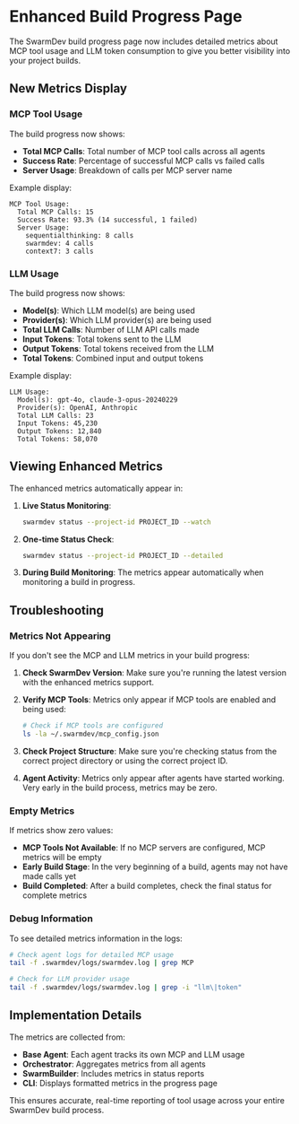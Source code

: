 # Enhanced Build Progress Page

The SwarmDev build progress page now includes detailed metrics about MCP tool usage and LLM token consumption to give you better visibility into your project builds.

## New Metrics Display

### MCP Tool Usage
The build progress now shows:
- **Total MCP Calls**: Total number of MCP tool calls across all agents
- **Success Rate**: Percentage of successful MCP calls vs failed calls
- **Server Usage**: Breakdown of calls per MCP server name

Example display:
```
MCP Tool Usage:
  Total MCP Calls: 15
  Success Rate: 93.3% (14 successful, 1 failed)
  Server Usage:
    sequentialthinking: 8 calls
    swarmdev: 4 calls
    context7: 3 calls
```

### LLM Usage
The build progress now shows:
- **Model(s)**: Which LLM model(s) are being used
- **Provider(s)**: Which LLM provider(s) are being used  
- **Total LLM Calls**: Number of LLM API calls made
- **Input Tokens**: Total tokens sent to the LLM
- **Output Tokens**: Total tokens received from the LLM
- **Total Tokens**: Combined input and output tokens

Example display:
```
LLM Usage:
  Model(s): gpt-4o, claude-3-opus-20240229
  Provider(s): OpenAI, Anthropic
  Total LLM Calls: 23
  Input Tokens: 45,230
  Output Tokens: 12,840
  Total Tokens: 58,070
```

## Viewing Enhanced Metrics

The enhanced metrics automatically appear in:

1. **Live Status Monitoring**:
   ```bash
   swarmdev status --project-id PROJECT_ID --watch
   ```

2. **One-time Status Check**:
   ```bash
   swarmdev status --project-id PROJECT_ID --detailed
   ```

3. **During Build Monitoring**:
   The metrics appear automatically when monitoring a build in progress.

## Troubleshooting

### Metrics Not Appearing

If you don't see the MCP and LLM metrics in your build progress:

1. **Check SwarmDev Version**: Make sure you're running the latest version with the enhanced metrics support.

2. **Verify MCP Tools**: Metrics only appear if MCP tools are enabled and being used:
   ```bash
   # Check if MCP tools are configured
   ls -la ~/.swarmdev/mcp_config.json
   ```

3. **Check Project Structure**: Make sure you're checking status from the correct project directory or using the correct project ID.

4. **Agent Activity**: Metrics only appear after agents have started working. Very early in the build process, metrics may be zero.

### Empty Metrics

If metrics show zero values:

- **MCP Tools Not Available**: If no MCP servers are configured, MCP metrics will be empty
- **Early Build Stage**: In the very beginning of a build, agents may not have made calls yet
- **Build Completed**: After a build completes, check the final status for complete metrics

### Debug Information

To see detailed metrics information in the logs:

```bash
# Check agent logs for detailed MCP usage
tail -f .swarmdev/logs/swarmdev.log | grep MCP

# Check for LLM provider usage
tail -f .swarmdev/logs/swarmdev.log | grep -i "llm\|token"
```

## Implementation Details

The metrics are collected from:
- **Base Agent**: Each agent tracks its own MCP and LLM usage
- **Orchestrator**: Aggregates metrics from all agents
- **SwarmBuilder**: Includes metrics in status reports  
- **CLI**: Displays formatted metrics in the progress page

This ensures accurate, real-time reporting of tool usage across your entire SwarmDev build process. 